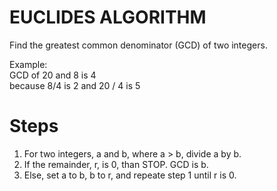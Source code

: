 # EUCLIDES ALGORITHM

Find the greatest common denominator (GCD) of two integers.

Example:   
GCD of 20 and 8 is 4   
because 8/4 is 2 and 20 / 4 is 5


 # Steps
 1. For two integers, a and b, where a > b, divide a by b.   
 2. If the remainder, r, is 0, than STOP. GCD is b.
 3. Else, set a to b, b to r, and repeate step 1 until r is 0.

